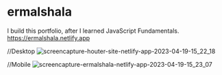 # ermalshala

I build this portfolio, after I learned JavaScript Fundamentals.
https://ermalshala.netlify.app

//Desktop
![screencapture-houter-site-netlify-app-2023-04-19-15_22_18](https://user-images.githubusercontent.com/101928596/233088300-1f248637-e105-4d11-a5e2-4c91b489bcd6.png)

//Mobile
![screencapture-ermalshala-netlify-app-2023-04-19-15_23_07](https://user-images.githubusercontent.com/101928596/233088339-6444521f-74bc-4604-a975-8cc6d5a865fb.png)
